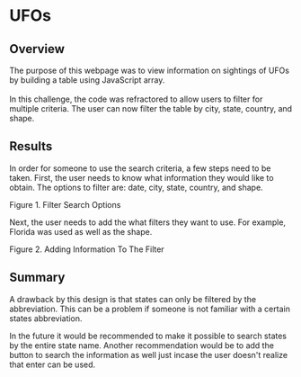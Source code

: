 # UFOs

## Overview
<!--Purpose -->
The purpose of this webpage was to view information on sightings of UFOs by building a table using JavaScript array. <br>
<br>In this challenge, the code was refractored to allow users to filter for multiple criteria. The user can now filter the table by city, state, country, and shape. 
## Results
<!-- Describe to dana how someone might use the new webpage by walking her through the process of using the serch criteria. Use images of your webpage during the filtering process to support your explanation-->
In order for someone to use the search criteria, a few steps need to be taken. First, the user needs to know what information they would like to obtain. The options to filter are: date, city, state, country, and shape.

Figure 1. Filter Search Options



Next, the user needs to add the what filters they want to use. For example, Florida was used as well as the shape. 

Figure 2. Adding Information To The Filter



## Summary
<!--describe 1 drawback of this new design and 2 recommendations for further developeme t -->
A drawback by this design is that states can only be filtered by the abbreviation. This can be a problem if someone is not familiar with a certain states abbreviation. 

In the future it would be recommended to make it possible to search states by the entire state name. Another recommendation would be to add the button to search the information as well just incase the user doesn't realize that enter can be used.